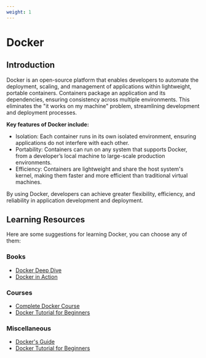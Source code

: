```yaml
---
weight: 1
---
```


# Docker

## Introduction

Docker is an open-source platform that enables developers to automate the deployment, scaling, 
and management of applications within lightweight, portable containers. Containers package an 
application and its dependencies, ensuring consistency across multiple environments. 
This eliminates the "it works on my machine" problem, streamlining development and deployment processes.


**Key features of Docker include:**

* Isolation: Each container runs in its own isolated environment, ensuring applications do not interfere with each other.
* Portability: Containers can run on any system that supports Docker, from a developer’s local machine to large-scale production environments.
* Efficiency: Containers are lightweight and share the host system's kernel, making them faster and more efficient than traditional virtual machines.

By using Docker, developers can achieve greater flexibility, efficiency, and reliability in application development and deployment.



## Learning Resources

Here are some suggestions for learning Docker, you can choose any of them:

### Books
- [Docker Deep Dive](https://www.amazon.ca/Docker-Deep-Dive-Nigel-Poulton-ebook/dp/B01LXWQUFF)
- [Docker in Action](https://www.manning.com/books/docker-in-action-second-edition)

### Courses
- [Complete Docker Course](https://www.youtube.com/watch?v=RqTEHSBrYFw)
- [Docker Tutorial for Beginners](https://www.youtube.com/watch?v=3c-iBn73dDE)

### Miscellaneous
- [Docker's Guide](https://docs.docker.com/guides/)
- [Docker Tutorial for Beginners](https://docker-curriculum.com/#introduction)
